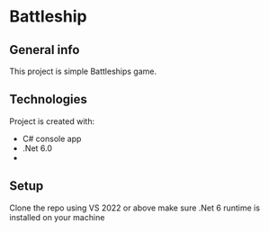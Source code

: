 # Battleship

## General info
This project is simple Battleships game.
	
## Technologies
Project is created with:
* C# console app
* .Net 6.0
* 	
## Setup
Clone the repo using VS 2022 or above make sure .Net 6 runtime is installed on your machine

